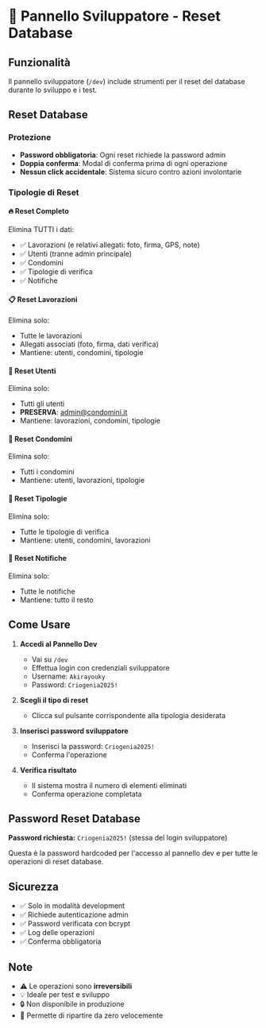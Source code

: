 # 🔧 Pannello Sviluppatore - Reset Database

## Funzionalità

Il pannello sviluppatore (`/dev`) include strumenti per il reset del database durante lo sviluppo e i test.

## Reset Database

### Protezione
- **Password obbligatoria**: Ogni reset richiede la password admin
- **Doppia conferma**: Modal di conferma prima di ogni operazione
- **Nessun click accidentale**: Sistema sicuro contro azioni involontarie

### Tipologie di Reset

#### 🔥 Reset Completo
Elimina TUTTI i dati:
- ✅ Lavorazioni (e relativi allegati: foto, firma, GPS, note)
- ✅ Utenti (tranne admin principale)
- ✅ Condomini
- ✅ Tipologie di verifica
- ✅ Notifiche

#### 📋 Reset Lavorazioni
Elimina solo:
- Tutte le lavorazioni
- Allegati associati (foto, firma, dati verifica)
- Mantiene: utenti, condomini, tipologie

#### 👥 Reset Utenti
Elimina solo:
- Tutti gli utenti
- **PRESERVA**: admin@condomini.it
- Mantiene: lavorazioni, condomini, tipologie

#### 🏢 Reset Condomini
Elimina solo:
- Tutti i condomini
- Mantiene: utenti, lavorazioni, tipologie

#### 📝 Reset Tipologie
Elimina solo:
- Tutte le tipologie di verifica
- Mantiene: utenti, condomini, lavorazioni

#### 🔔 Reset Notifiche
Elimina solo:
- Tutte le notifiche
- Mantiene: tutto il resto

## Come Usare

1. **Accedi al Pannello Dev**
   - Vai su `/dev`
   - Effettua login con credenziali sviluppatore
   - Username: `Akirayouky`
   - Password: `Criogenia2025!`

2. **Scegli il tipo di reset**
   - Clicca sul pulsante corrispondente alla tipologia desiderata

3. **Inserisci password sviluppatore**
   - Inserisci la password: `Criogenia2025!`
   - Conferma l&apos;operazione

4. **Verifica risultato**
   - Il sistema mostra il numero di elementi eliminati
   - Conferma operazione completata

## Password Reset Database

**Password richiesta:** `Criogenia2025!` (stessa del login sviluppatore)

Questa è la password hardcoded per l&apos;accesso al pannello dev e per tutte le operazioni di reset database.

## Sicurezza

- ✅ Solo in modalità development
- ✅ Richiede autenticazione admin
- ✅ Password verificata con bcrypt
- ✅ Log delle operazioni
- ✅ Conferma obbligatoria

## Note

- ⚠️ Le operazioni sono **irreversibili**
- 💡 Ideale per test e sviluppo
- 🔒 Non disponibile in produzione
- 🎯 Permette di ripartire da zero velocemente

